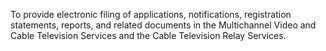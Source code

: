 To provide electronic filing of applications, notifications, registration statements, reports, and related documents in the Multichannel Video and Cable Television Services and the Cable Television Relay Services.

